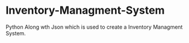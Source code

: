 # Inventory-Managment-System
Python Along wth Json which is used to create a Inventory Managment System.
